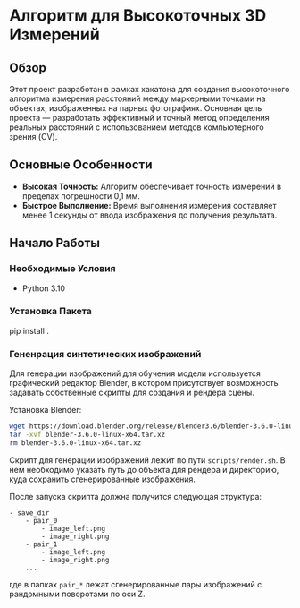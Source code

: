 # Алгоритм для Высокоточных 3D Измерений

## Обзор

Этот проект разработан в рамках хакатона для создания высокоточного алгоритма измерения расстояний между маркерными точками на объектах, изображенных на парных фотографиях. Основная цель проекта — разработать эффективный и точный метод определения реальных расстояний с использованием методов компьютерного зрения (CV).

## Основные Особенности

- **Высокая Точность:** Алгоритм обеспечивает точность измерений в пределах погрешности 0,1 мм.
- **Быстрое Выполнение:** Время выполнения измерения составляет менее 1 секунды от ввода изображения до получения результата.

## Начало Работы

### Необходимые Условия

- Python 3.10

### Установка Пакета

pip install .

### Гененрация синтетических изображений

Для генерации изображений для обучения модели используется графический редактор Blender, в котором присутствует возможность задавать собственные скрипты для создания и рендера сцены.

Установка Blender:

```bash
wget https://download.blender.org/release/Blender3.6/blender-3.6.0-linux-x64.tar.xz
tar -xvf blender-3.6.0-linux-x64.tar.xz
rm blender-3.6.0-linux-x64.tar.xz
```

Скрипт для генерации изображений лежит по пути `scripts/render.sh`. В нем необходимо указать путь до объекта для рендера и директорию, куда сохранить сгенерированные изображения.

После запуска скрипта должна получится следующая структура:

```
- save_dir
    - pair_0
        - image_left.png
        - image_right.png
    - pair_1
        - image_left.png
        - image_right.png
    ...
```

где в папках `pair_*` лежат сгенерированные пары изображений с рандомными поворотами по оси Z.
